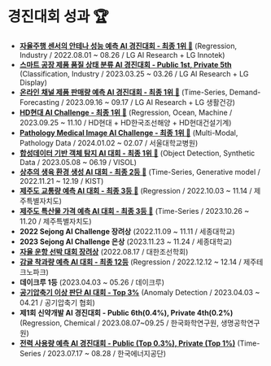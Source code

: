 # 경진대회 성과 🏆

- **[자율주행 센서의 안테나 성능 예측 AI 경진대회 - 최종 1위 🥇](https://github.com/jjuhyeok/LG-AI_Radar)** (Regression, Industry / 2022.08.01 ~ 08.26 / LG AI Research + LG Innotek)
- **[스마트 공장 제품 품질 상태 분류 AI 경진대회 - Public 1st, Private 5th](https://github.com/jjuhyeok/LG-Smart_Factory_3)** (Classification, Industry / 2023.03.25 ~ 03.26 / LG AI Research + LG Display)
- **[온라인 채널 제품 판매량 예측 AI 경진대회 - 최종 1위 🥇](https://github.com/jjuhyeok/LG-Demand_Forecasting)** (Time-Series, Demand-Forecasting / 2023.09.16 ~ 09.17 / LG AI Research + LG 생활건강)
- **[HD현대 AI Challenge - 최종 1위 🥇](https://github.com/jjuhyeok/HD-AI_CHALLENGE_FINAL)** (Regression, Ocean, Machine / 2023.09.25 ~ 11.10 / HD현대 + HD한국조선해양 + HD현대건설기계)
- **[Pathology Medical Image AI Challenge - 최종 1위 🥇](https://github.com/jjuhyeok/SNUH-Pathology_Medical_Image_AI_Challenge)** (Multi-Modal, Pathology Data / 2024.01.02 ~ 02.07 / 서울대학교병원)
- **[합성데이터 기반 객체 탐지 AI 대회 - 최종 1위 🥇](https://github.com/jjuhyeok/Visol-Synthetic_Image_Object_Detection/tree/main)** (Object Detection, Synthetic Data / 2023.05.08 ~ 06.19 / VISOL)
- **[상추의 생육 환경 생성 AI 대회 - 최종 2등 🥈](https://github.com/jjuhyeok/KIST_Lettuce-Growth-Environment-Prediction)** (Time-Series, Generative model / 2022.11.21 ~ 12.19 / KIST)
- **[제주도 교통량 예측 AI 대회 - 최종 3등 🥉](https://github.com/jjuhyeok/DACON_Jeju_Island_Traffic_Jam_Prediction)** (Regression / 2022.10.03 ~ 11.14 / 제주특별자치도)
- **[제주도 특산물 가격 예측 AI 대회 - 최종 3등 🥉](https://github.com/jjuhyeok/JEJU-Jeju_Island_specialty_price_forecasting)** (Time-Series / 2023.10.26 ~ 11.20 / 제주특별자치도)
- **2022 Sejong AI Challenge 장려상** (2022.11.09 ~ 11.11 / 세종대학교)
- **2023 Sejong AI Challenge 은상** (2023.11.23 ~ 11.24 / 세종대학교)
- **[자율 운항 선박 대회 장려상](http://imc.sejong.ac.kr/bbs_shop/read.htm?me_popup=&auto_frame=&cate_sub_idx=0&search_first_subject=&list_mode=board&board_code=news&search_key=&key=&page=&idx=179879)** (2022.08.17 / 대한조선학회)
- **[감귤 착과량 예측 AI 대회 - 최종 12등](https://github.com/jjuhyeok/DACON_Citrus)** (Regression / 2022.12.12 ~ 12.14 / 제주테크노파크)
- **데이크루 1등** (2023.04.03 ~ 05.26 / 데이크루)
- **[공기압축기 이상 판단 AI 대회 - Top 3%](https://github.com/jjuhyeok/Anomaly-Detection-of-Air-Compressor)** (Anomaly Detection / 2023.04.03 ~ 04.21 / 공기압축기 협회)
- **제1회 신약개발 AI 경진대회 - Public 6th(0.4%), Private 4th(0.2%)** (Regression, Chemical / 2023.08.07~09.25 / 한국화학연구원, 생명공학연구원)
- **[전력 사용량 예측 AI 경진대회 - Public (Top 0.3%), Private (Top 1%)](https://github.com/jjuhyeok/Electricity_Usage_Prediction)** (Time-Series / 2023.07.17 ~ 08.28 / 한국에너지공단)
